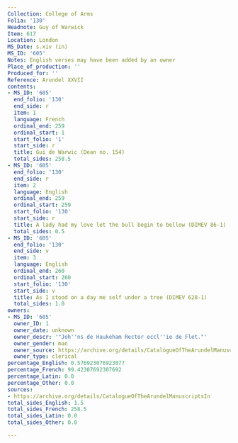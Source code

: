 ```yaml
---
Collection: College of Arms
Folia: '130'
Headnote: Guy of Warwick
Item: 617
Location: London
MS_Date: s.xiv (in)
MS_ID: '605'
Notes: English verses may have been added by an owner
Place_of_production: ''
Produced_for: ''
Reference: Arundel XXVII
contents:
- MS_ID: '605'
  end_folio: '130'
  end_side: r
  item: 1
  language: French
  ordinal_end: 259
  ordinal_start: 1
  start_folio: '1'
  start_side: r
  title: Gui de Warwic (Dean no. 154)
  total_sides: 258.5
- MS_ID: '605'
  end_folio: '130'
  end_side: r
  item: 2
  language: English
  ordinal_end: 259
  ordinal_start: 259
  start_folio: '130'
  start_side: r
  title: A lady had my love let the bull begin to bellow (DIMEV 86-1)
  total_sides: 0.5
- MS_ID: '605'
  end_folio: '130'
  end_side: v
  item: 3
  language: English
  ordinal_end: 260
  ordinal_start: 260
  start_folio: '130'
  start_side: v
  title: As I stood on a day me self under a tree (DIMEV 628-1)
  total_sides: 1.0
owners:
- MS_ID: '605'
  owner_ID: 1
  owner_date: unknown
  owner_descr: '"Joh''ns de Haukeham Rector eccl''ie de Flet."'
  owner_gender: man
  owner_source: https://archive.org/details/CatalogueOfTheArundelManuscriptsIn
  owner_type: clerical
percentage_English: 0.576923076923077
percentage_French: 99.42307692307692
percentage_Latin: 0.0
percentage_Other: 0.0
sources:
- https://archive.org/details/CatalogueOfTheArundelManuscriptsIn
total_sides_English: 1.5
total_sides_French: 258.5
total_sides_Latin: 0.0
total_sides_Other: 0.0

---
```

